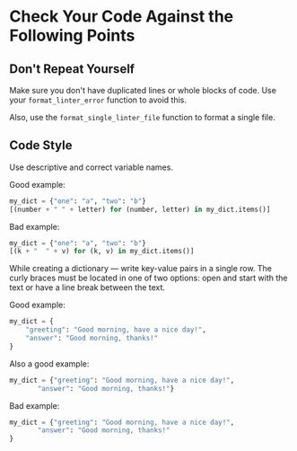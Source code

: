 
# Сheck Your Code Against the Following Points

## Don't Repeat Yourself

Make sure you don't have duplicated lines or whole blocks of code. Use your `format_linter_error` function to avoid this.

Also, use the `format_single_linter_file` function to format a single file.

## Code Style

Use descriptive and correct variable names.

Good example:

```python
my_dict = {"one": "a", "two": "b"}
[(number + " " + letter) for (number, letter) in my_dict.items()]
```

Bad example:

```python
my_dict = {"one": "a", "two": "b"}
[(k + "  " + v) for (k, v) in my_dict.items()]
```

While creating a dictionary — write key-value pairs in a single row. The curly braces must be located in one of two options: open and start with the text or have a line break between the text. 

Good example:

```python
my_dict = {
	"greeting": "Good morning, have a nice day!", 
	"answer": "Good morning, thanks!"
}

```

Also a good example:

```python
my_dict = {"greeting": "Good morning, have a nice day!", 
	   "answer": "Good morning, thanks!"}
```

Bad example:

```python
my_dict = {"greeting": "Good morning, have a nice day!", 
	   "answer": "Good morning, thanks!"
}
```


